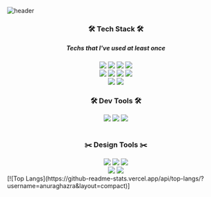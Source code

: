 ![header](https://capsule-render.vercel.app/api?type=slice&color=auto&height=300&section=header&text=Jwhy&fontSize=90)
<h3 align="center">🛠 Tech Stack 🛠</h3>
<h5 align="center">Techs that I've used at least once</h5>
<div align="center">
<img src="https://img.shields.io/badge/HTML5-orange?style=flat-square&logo=HTML5&logoColor=white"/></a>
<img src="https://img.shields.io/badge/CSS3-3766AB?style=flat-square&logo=CSS3&logoColor=white"/></a>
<img src="https://img.shields.io/badge/JavaScript-yellow?style=flat-square&logo=JavaScript&logoColor=white"/></a>
<img src="https://img.shields.io/badge/JSP-orange?style=flat-square&logo=Java&logoColor=white"/></a>
<br>
<img src="https://img.shields.io/badge/C++-3766AB?style=flat-square&logo=C%2B%2B&logoColor=white"/></a>
<img src="https://img.shields.io/badge/C-00599C?style=flat-square&logo=C&logoColor=white"/></a>
<img src="https://img.shields.io/badge/Java-orange?style=flat-square&logo=Java&logoColor=white"/></a>
<img src="https://img.shields.io/badge/Android-success?style=flat-square&logo=Android&logoColor=white"/></a>
<br>
<img src="https://img.shields.io/badge/Linux-yellow?style=flat-square&logo=Linux&logoColor=white"/></a>
<img src="https://img.shields.io/badge/MySQL-00599C?style=flat-square&logo=MySQL&logoColor=white"/></a>
</div>
<h3 align="center">🛠 Dev Tools 🛠</h3>
<div align = "center">
<img src="https://img.shields.io/badge/Android Studio-3DDC84?style=flat-square&logo=Android Studio&logoColor=white"/></a>
<img src="https://img.shields.io/badge/Visual Studio Code-007ACC?style=flat-square&logo=Visual Studio Code&logoColor=white"/></a>
<img src="https://img.shields.io/badge/Eclipse-2C2255?style=flat-square&logo=Eclipse IDE&logoColor=white"/></a>
</div>
<br>
<h3 align="center">✂️ Design Tools ✂️</h3>
<div align="center">
<img src="https://img.shields.io/badge/Adobe XD-FF61F6?style=flat-square&logo=Adobe XD&logoColor=white"/></a>
<img src="https://img.shields.io/badge/Adobe Photoshop-31A8FF?style=flat-square&logo=Adobe Photoshop&logoColor=white"/></a>
<img src="https://img.shields.io/badge/Adobe Illustrator-FF9A00?style=flat-square&logo=Adobe Illustrator&logoColor=white"/></a>
<br>
<img src="https://img.shields.io/badge/Adobe Premiere Pro-9999FF?style=flat-square&logo=Adobe Premiere Pro&logoColor=white"/></a>
<img src="https://img.shields.io/badge/3DS MAX-0696D7?style=flat-square&logo=Autodesk&logoColor=white"/></a>
<br>
</div>
[![Top Langs](https://github-readme-stats.vercel.app/api/top-langs/?username=anuraghazra&layout=compact)]
<!-- 색상 코드 : https://shields.io/ -->
<!-- 아이콘 이름 : https://simpleicons.org/?q=java -->
